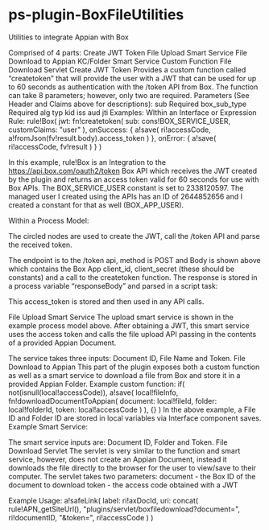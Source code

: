 # ps-plugin-BoxFileUtilities
Utilities to integrate Appian with Box

Comprised of 4 parts:
Create JWT Token
File Upload Smart Service
File Download to Appian KC/Folder
Smart Service
Custom Function
File Download Servlet
Create JWT Token
Provides a custom function called “createtoken” that will provide the user with a JWT that can be used for up to 60 seconds as authentication with the /token API from Box.  The function can take 8 parameters; however, only two are required.
Parameters (See Header and Claims above for descriptions):
sub
Required
box_sub_type
Required
alg
typ
kid
iss
aud
jti
Examples:
WIthin an Interface or Expression Rule:
rule!Box(
jwt: fn!createtoken(
sub: cons!BOX_SERVICE_USER,
customClaims: "user"
),
onSuccess: {
a!save(
ri!accessCode,
a!fromJson(fv!result.body).access_token
)
},
onError: {
a!save(
ri!accessCode,
fv!result
)
}
)

In this example, rule!Box is an Integration to the https://api.box.com/oauth2/token Box API which receives the JWT created by the plugin and returns an access token valid for 60 seconds for use with Box APIs.  The BOX_SERVICE_USER constant is set to 2338120597.  The managed user I created using the APIs has an ID of 2644852656 and I created a constant for that as well (BOX_APP_USER).

Within a Process Model:

The circled nodes are used to create the JWT, call the /token API and parse the received token.

The endpoint is to the /token api, method is POST and Body is shown above which contains the Box App client_id, client_secret (these should be constants) and a call to the createtoken function.  The response is stored in a process variable “responseBody” and parsed in a script task:

This access_token is stored and then used in any API calls.

File Upload Smart Service
The upload smart service is shown in the example process model above.  After obtaining a JWT, this smart service uses the access token and calls the file upload API passing in the contents of a provided Appian Document.

The service takes three inputs: Document ID, File Name and Token.
File Download to Appian
This part of the plugin exposes both a custom function as well as a smart service to download a file from Box and store it in a provided Appian Folder.
Example custom function:
if(
not(isnull(local!accessCode)),
a!save(
local!fileInfo,
fn!downloadDocumentToAppian(
document: local!fileId,
folder: local!folderId,
token: local!accessCode
)
),
{}
)
In the above example, a File ID and Folder ID are stored in local variables via Interface component saves.
Example Smart Service:


The smart service inputs are: Document ID, Folder and Token.
File Download Servlet
The servlet is very similar to the function and smart service, however, does not create an Appian Document, instead it downloads the file directly to the browser for the user to view/save to their computer.  The servlet takes two parameters:
document - the Box ID of the document to download
token - the access code obtained with a JWT

Example Usage:
a!safeLink(
label: ri!axDocId,
uri: concat(
rule!APN_getSiteUrl(),
"plugins/servlet/boxfiledownload?document=",
ri!documentID,
"&token=",
ri!accessCode
)
)
